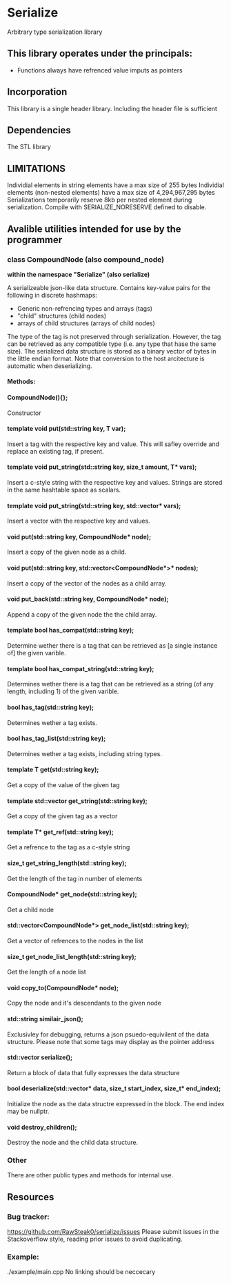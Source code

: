 # Serialize

Arbitrary type serialization library

## This library operates under the principals:

- Functions always have refrenced value imputs as pointers

## Incorporation

This library is a single header library. Including the header file is sufficient

## Dependencies

The STL library

## LIMITATIONS

Individial elements in string elements have a max size of 255 bytes
Individial elements (non-nested elements) have a max size of 4,294,967,295 bytes
Serializations temporarily reserve 8kb per nested element during serialization. Compile with SERIALIZE_NORESERVE defined to disable.

## Avalible utilities intended for use by the programmer

### class CompoundNode (also compound_node)
**within the namespace "Serialize" (also serialize)**

A serializeable json-like data structure. Contains key-value pairs for the following in discrete hashmaps:

- Generic non-refrencing types and arrays (tags)
- "child" structures (child nodes)
- arrays of child structures (arrays of child nodes)

The type of the tag is not preserved through serialization. However, the tag can be retrieved as any compatible type (i.e. any type that hase the same size). The serialized data structure is stored as a binary vector of bytes in the little endian format. Note that conversion to the host arcitecture is automatic when deserializing.

#### Methods:

#### CompoundNode(){};

Constructor

#### template<typename T> void put(std::string key, T var);

Insert a tag with the respective key and value. This will safley override and replace an existing tag, if present.


#### template<typename T> void put_string(std::string key, size_t amount, T* vars);

Insert a c-style string with the respective key and values. Strings are stored in the same hashtable space as scalars.


#### template<typename T> void put_string(std::string key, std::vector<T>* vars);

Insert a vector with the respective key and values.


#### void put(std::string key, CompoundNode* node);

Insert a copy of the given node as a child.


#### void put(std::string key, std::vector<CompoundNode*>* nodes);

Insert a copy of the vector of the nodes as a child array.


#### void put_back(std::string key, CompoundNode* node);

Append a copy of the given node the the child array.


#### template<typename T> bool has_compat(std::string key);

Determine wether there is a tag that can be retrieved as [a single instance of] the given varible.


#### template<typename T> bool has_compat_string(std::string key);

Determines wether there is a tag that can be retrieved as a string (of any length, including 1) of the given varible.


#### bool has_tag(std::string key);

Determines wether a tag exists.


#### bool has_tag_list(std::string key);

Determines wether a tag exists, including string types.


#### template<typename T> T get(std::string key);

Get a copy of the value of the given tag


#### template<typename T> std::vector<T> get_string(std::string key);

Get a copy of the given tag as a vector


#### template<typename T> T* get_ref(std::string key);

Get a refrence to the tag as a c-style string


#### size_t get_string_length(std::string key);

Get the length of the tag in number of elements


#### CompoundNode* get_node(std::string key);

Get a child node


#### std::vector<CompoundNode*> get_node_list(std::string key);

Get a vector of refrences to the nodes in the list


#### size_t get_node_list_length(std::string key);

Get the length of a node list


#### void copy_to(CompoundNode* node);

Copy the node and it's descendants to the given node


#### std::string similair_json();

Exclusivley for debugging, returns a json psuedo-equivilent of the data structure. Please note that some tags may display as the pointer address

#### std::vector<char> serialize();

Return a block of data that fully expresses the data structure


#### bool deserialize(std::vector<char>* data, size_t start_index, size_t* end_index);

Initialize the node as the data structre expressed in the block. The end index may be nullptr.
 

#### void destroy_children();

Destroy the node and the child data structure.

### Other

There are other public types and methods for internal use.

## Resources

### Bug tracker:

https://github.com/RawSteak0/serialize/issues
Please submit issues in the Stackoverflow style, reading prior issues to avoid duplicating.

### Example:

./example/main.cpp
No linking should be neccecary




